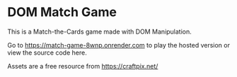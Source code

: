 # DOM Match Game

This is a Match-the-Cards game made with DOM Manipulation.

Go to https://match-game-8wnp.onrender.com to play the hosted version or view the source code here.

Assets are a free resource from https://craftpix.net/
